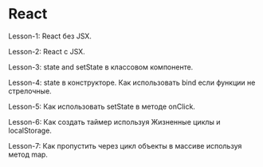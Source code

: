 # React

Lesson-1: React без JSX.

Lesson-2: React с JSX.

Lesson-3: state and setState в классовом компоненте.

Lesson-4: state в конструкторе. Как использовать bind если функции не стрелочные.

Lesson-5: Как использовать setState в методе onClick.

Lesson-6: Как создать таймер используя Жизненные циклы и localStorage.

Lesson-7: Как пропустить через цикл объекты в массиве используя метод map.
